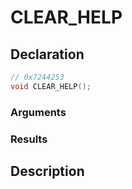 # CLEAR_HELP

## Declaration
```cpp
// 0x7244253
void CLEAR_HELP();
```

### Arguments

### Results

## Description
